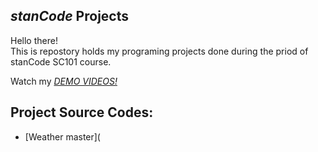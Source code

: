## *stanCode* Projects
Hello there!\
This is repostory holds my programing projects done during the priod of stanCode SC101 course.

Watch my *[DEMO VIDEOS!](https://m.youtube.com/playlist?list=PL6FWNwNPGCE56gP3lxhYPLoUbqE_unUiP)*

## Project Source Codes:
* [Weather master](

